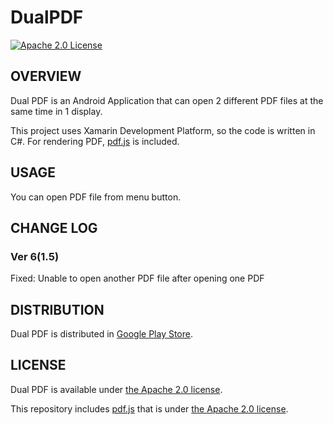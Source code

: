 # DualPDF
[![Apache 2.0 License](http://img.shields.io/badge/APACHE2-license-blue.svg)](LICENSE)

## OVERVIEW
Dual PDF is an Android Application that can open 2 different PDF files at the same time in 1 display.

This project uses Xamarin Development Platform, so the code is written in C#.
For rendering PDF, [pdf.js](https://mozilla.github.io/pdf.js/) is included.

## USAGE
You can open PDF file from menu button.

## CHANGE LOG
### Ver 6(1.5)
Fixed: Unable to open another PDF file after opening one PDF


## DISTRIBUTION
Dual PDF is distributed in [Google Play Store](https://play.google.com/store/apps/details?id=jp.kkyusuke.DualPDF).

## LICENSE
Dual PDF is available under [the Apache 2.0 license](LICENSE).

This repository includes [pdf.js](https://mozilla.github.io/pdf.js/) that is under [the Apache 2.0 license](LICENSE).
